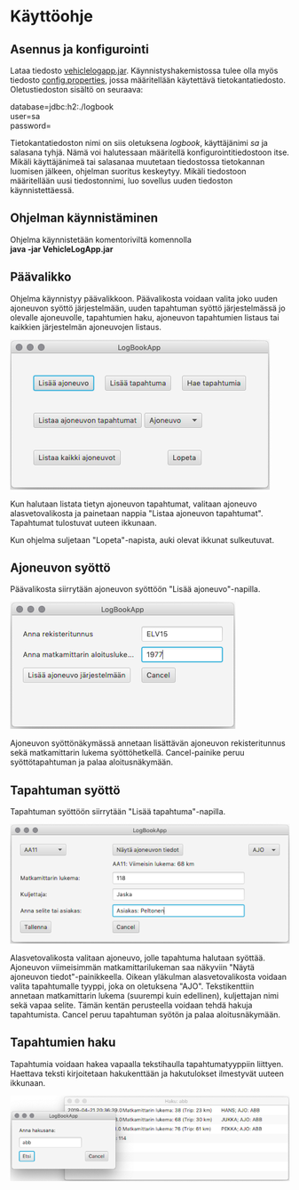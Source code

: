 # Käyttöohje

## Asennus ja konfigurointi

Lataa tiedosto [vehiclelogapp.jar](https://github.com/skoskipaa/ot-harjoitustyo/releases/tag/viikko6).
Käynnistyshakemistossa tulee olla myös tiedosto [config.properties](https://github.com/skoskipaa/ot-harjoitustyo/releases/tag/viikko6), jossa määritellään käytettävä tietokantatiedosto. Oletustiedoston sisältö on seuraava:

database=jdbc:h2:./logbook  
user=sa  
password=  

Tietokantatiedoston nimi on siis oletuksena *logbook*, käyttäjänimi *sa* ja salasana tyhjä. Nämä voi halutessaan määritellä konfigurointitiedostoon itse. Mikäli käyttäjänimeä tai salasanaa muutetaan tiedostossa tietokannan luomisen jälkeen, ohjelman suoritus keskeytyy. Mikäli tiedostoon määritellään uusi tiedostonnimi, luo sovellus uuden tiedoston käynnistettäessä.

## Ohjelman käynnistäminen

Ohjelma käynnistetään komentoriviltä komennolla  
**java -jar VehicleLogApp.jar**


## Päävalikko

Ohjelma käynnistyy päävalikkoon. Päävalikosta voidaan valita joko uuden ajoneuvon syöttö järjestelmään, uuden tapahtuman syöttö järjestelmässä jo olevalle ajoneuvolle, tapahtumien haku, ajoneuvon tapahtumien listaus tai kaikkien järjestelmän ajoneuvojen listaus.

<img src="https://github.com/skoskipaa/ot-harjoitustyo/blob/master/dokumentointi/kuvat/paavalikko.png">

Kun halutaan listata tietyn ajoneuvon tapahtumat, valitaan ajoneuvo alasvetovalikosta ja painetaan nappia "Listaa ajoneuvon tapahtumat". Tapahtumat tulostuvat uuteen ikkunaan.

Kun ohjelma suljetaan "Lopeta"-napista, auki olevat ikkunat sulkeutuvat.

## Ajoneuvon syöttö

Päävalikosta siirrytään ajoneuvon syöttöön "Lisää ajoneuvo"-napilla.

<img src="https://github.com/skoskipaa/ot-harjoitustyo/blob/master/dokumentointi/kuvat/anlisays.png">

Ajoneuvon syöttönäkymässä annetaan lisättävän ajoneuvon rekisteritunnus sekä matkamittarin lukema syöttöhetkellä. Cancel-painike peruu syöttötapahtuman ja palaa aloitusnäkymään.

## Tapahtuman syöttö

Tapahtuman syöttöön siirrytään "Lisää tapahtuma"-napilla.

<img src="https://github.com/skoskipaa/ot-harjoitustyo/blob/master/dokumentointi/kuvat/tapsyotto.png">

Alasvetovalikosta valitaan ajoneuvo, jolle tapahtuma halutaan syöttää. Ajoneuvon viimeisimmän matkamittarilukeman saa näkyviin "Näytä ajoneuvon tiedot"-painikkeella. Oikean yläkulman alasvetovalikosta voidaan valita tapahtumalle tyyppi, joka on oletuksena "AJO". Tekstikenttiin annetaan matkamittarin lukema (suurempi kuin edellinen), kuljettajan nimi sekä vapaa selite. Tämän kentän perusteella voidaan tehdä hakuja tapahtumista. Cancel peruu tapahtuman syötön ja palaa aloitusnäkymään.

## Tapahtumien haku

Tapahtumia voidaan hakea vapaalla tekstihaulla tapahtumatyyppiin liittyen. Haettava teksti kirjoitetaan hakukenttään ja hakutulokset ilmestyvät uuteen ikkunaan.

<img src="https://github.com/skoskipaa/ot-harjoitustyo/blob/master/dokumentointi/kuvat/haku2.png">



